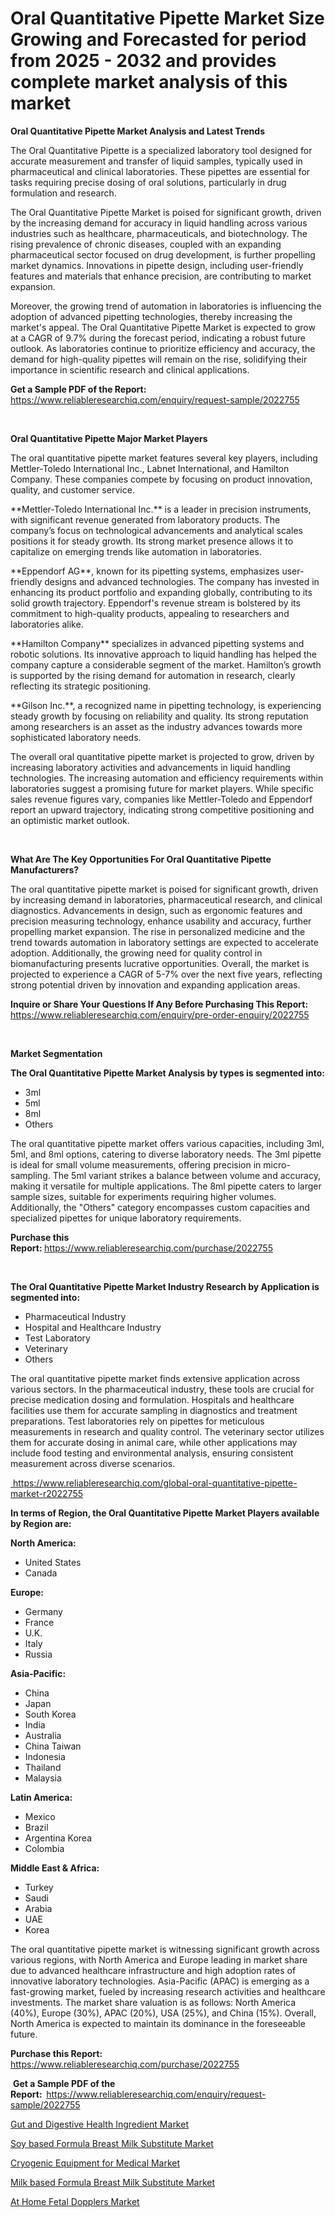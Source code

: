 <p><h1>Oral Quantitative Pipette Market Size Growing and Forecasted for period from 2025 - 2032 and provides complete market analysis of this market</h1></p><p><strong>Oral Quantitative Pipette Market Analysis and Latest Trends</strong></p>
<p><p>The Oral Quantitative Pipette is a specialized laboratory tool designed for accurate measurement and transfer of liquid samples, typically used in pharmaceutical and clinical laboratories. These pipettes are essential for tasks requiring precise dosing of oral solutions, particularly in drug formulation and research.</p><p>The Oral Quantitative Pipette Market is poised for significant growth, driven by the increasing demand for accuracy in liquid handling across various industries such as healthcare, pharmaceuticals, and biotechnology. The rising prevalence of chronic diseases, coupled with an expanding pharmaceutical sector focused on drug development, is further propelling market dynamics. Innovations in pipette design, including user-friendly features and materials that enhance precision, are contributing to market expansion.</p><p>Moreover, the growing trend of automation in laboratories is influencing the adoption of advanced pipetting technologies, thereby increasing the market's appeal. The Oral Quantitative Pipette Market is expected to grow at a CAGR of 9.7% during the forecast period, indicating a robust future outlook. As laboratories continue to prioritize efficiency and accuracy, the demand for high-quality pipettes will remain on the rise, solidifying their importance in scientific research and clinical applications.</p></p>
<p><strong>Get a Sample PDF of the Report:&nbsp;</strong> <a href="https://www.reliableresearchiq.com/enquiry/request-sample/2022755?utm_campaign=973&utm_medium=2&utm_source=Github&utm_content=ia&utm_term=29032025&utm_id=oral-quantitative-pipette">https://www.reliableresearchiq.com/enquiry/request-sample/2022755</a></p>
<p>&nbsp;</p>
<p><strong>Oral Quantitative Pipette Major Market Players</strong></p>
<p><p>The oral quantitative pipette market features several key players, including Mettler-Toledo International Inc., Labnet International, and Hamilton Company. These companies compete by focusing on product innovation, quality, and customer service.</p><p>**Mettler-Toledo International Inc.** is a leader in precision instruments, with significant revenue generated from laboratory products. The company’s focus on technological advancements and analytical scales positions it for steady growth. Its strong market presence allows it to capitalize on emerging trends like automation in laboratories.</p><p>**Eppendorf AG**, known for its pipetting systems, emphasizes user-friendly designs and advanced technologies. The company has invested in enhancing its product portfolio and expanding globally, contributing to its solid growth trajectory. Eppendorf's revenue stream is bolstered by its commitment to high-quality products, appealing to researchers and laboratories alike.</p><p>**Hamilton Company** specializes in advanced pipetting systems and robotic solutions. Its innovative approach to liquid handling has helped the company capture a considerable segment of the market. Hamilton’s growth is supported by the rising demand for automation in research, clearly reflecting its strategic positioning.</p><p>**Gilson Inc.**, a recognized name in pipetting technology, is experiencing steady growth by focusing on reliability and quality. Its strong reputation among researchers is an asset as the industry advances towards more sophisticated laboratory needs.</p><p>The overall oral quantitative pipette market is projected to grow, driven by increasing laboratory activities and advancements in liquid handling technologies. The increasing automation and efficiency requirements within laboratories suggest a promising future for market players. While specific sales revenue figures vary, companies like Mettler-Toledo and Eppendorf report an upward trajectory, indicating strong competitive positioning and an optimistic market outlook.</p></p>
<p>&nbsp;</p>
<p><strong>What Are The Key Opportunities For Oral Quantitative Pipette Manufacturers?</strong></p>
<p><p>The oral quantitative pipette market is poised for significant growth, driven by increasing demand in laboratories, pharmaceutical research, and clinical diagnostics. Advancements in design, such as ergonomic features and precision measuring technology, enhance usability and accuracy, further propelling market expansion. The rise in personalized medicine and the trend towards automation in laboratory settings are expected to accelerate adoption. Additionally, the growing need for quality control in biomanufacturing presents lucrative opportunities. Overall, the market is projected to experience a CAGR of 5-7% over the next five years, reflecting strong potential driven by innovation and expanding application areas.</p></p>
<p><strong>Inquire or Share Your Questions If Any Before Purchasing This Report:</strong> <a href="https://www.reliableresearchiq.com/enquiry/pre-order-enquiry/2022755?utm_campaign=973&utm_medium=2&utm_source=Github&utm_content=ia&utm_term=29032025&utm_id=oral-quantitative-pipette">https://www.reliableresearchiq.com/enquiry/pre-order-enquiry/2022755</a></p>
<p>&nbsp;</p>
<p><strong>Market Segmentation</strong></p>
<p><strong>The Oral Quantitative Pipette Market Analysis by types is segmented into:</strong></p>
<p><ul><li>3ml</li><li>5ml</li><li>8ml</li><li>Others</li></ul></p>
<p><p>The oral quantitative pipette market offers various capacities, including 3ml, 5ml, and 8ml options, catering to diverse laboratory needs. The 3ml pipette is ideal for small volume measurements, offering precision in micro-sampling. The 5ml variant strikes a balance between volume and accuracy, making it versatile for multiple applications. The 8ml pipette caters to larger sample sizes, suitable for experiments requiring higher volumes. Additionally, the "Others" category encompasses custom capacities and specialized pipettes for unique laboratory requirements.</p></p>
<p><strong>Purchase this Report:&nbsp;</strong><a href="https://www.reliableresearchiq.com/purchase/2022755?utm_campaign=973&utm_medium=2&utm_source=Github&utm_content=ia&utm_term=29032025&utm_id=oral-quantitative-pipette">https://www.reliableresearchiq.com/purchase/2022755</a></p>
<p>&nbsp;</p>
<p><strong>The Oral Quantitative Pipette Market Industry Research by Application is segmented into:</strong></p>
<p><ul><li>Pharmaceutical Industry</li><li>Hospital and Healthcare Industry</li><li>Test Laboratory</li><li>Veterinary</li><li>Others</li></ul></p>
<p><p>The oral quantitative pipette market finds extensive application across various sectors. In the pharmaceutical industry, these tools are crucial for precise medication dosing and formulation. Hospitals and healthcare facilities use them for accurate sampling in diagnostics and treatment preparations. Test laboratories rely on pipettes for meticulous measurements in research and quality control. The veterinary sector utilizes them for accurate dosing in animal care, while other applications may include food testing and environmental analysis, ensuring consistent measurement across diverse scenarios.</p></p>
<p><a href="https://www.reliableresearchiq.com/global-oral-quantitative-pipette-market-r2022755?utm_campaign=973&utm_medium=2&utm_source=Github&utm_content=ia&utm_term=29032025&utm_id=oral-quantitative-pipette">&nbsp;https://www.reliableresearchiq.com/global-oral-quantitative-pipette-market-r2022755</a></p>
<p><strong>In terms of Region, the Oral Quantitative Pipette Market Players available by Region are:</strong></p>
<p>
    <p> <strong> North America: </strong>
        <ul>
            <li>United States</li>
            <li>Canada</li>
        </ul>
        </p> 
    <p> <strong> Europe: </strong>
        <ul>
            <li>Germany</li>
            <li>France</li>
            <li>U.K.</li>
            <li>Italy</li>
            <li>Russia</li>
        </ul>
        </p> 
    <p> <strong> Asia-Pacific: </strong>
        <ul>
            <li>China</li>
            <li>Japan</li>
            <li>South Korea</li>
            <li>India</li>
            <li>Australia</li>
            <li>China Taiwan</li>
            <li>Indonesia</li>
            <li>Thailand</li>
            <li>Malaysia</li>
        </ul>
        </p> 
    <p> <strong> Latin America: </strong>
        <ul>
            <li>Mexico</li>
            <li>Brazil</li>
            <li>Argentina Korea</li>
            <li>Colombia</li>
        </ul>
        </p> 
    <p> <strong> Middle East & Africa: </strong>
        <ul>
            <li>Turkey</li>
            <li>Saudi</li>
            <li>Arabia</li>
            <li>UAE</li>
            <li>Korea</li>
        </ul>
    </p>
    </p>
<p><p>The oral quantitative pipette market is witnessing significant growth across various regions, with North America and Europe leading in market share due to advanced healthcare infrastructure and high adoption rates of innovative laboratory technologies. Asia-Pacific (APAC) is emerging as a fast-growing market, fueled by increasing research activities and healthcare investments. The market share valuation is as follows: North America (40%), Europe (30%), APAC (20%), USA (25%), and China (15%). Overall, North America is expected to maintain its dominance in the foreseeable future.</p></p>
<p><strong>Purchase this Report: </strong><a href="https://www.reliableresearchiq.com/purchase/2022755?utm_campaign=973&utm_medium=2&utm_source=Github&utm_content=ia&utm_term=29032025&utm_id=oral-quantitative-pipette">https://www.reliableresearchiq.com/purchase/2022755</a></p>
<p>&nbsp;<strong>Get a Sample PDF of the Report:&nbsp;&nbsp;</strong><a href="https://www.reliableresearchiq.com/enquiry/request-sample/2022755?utm_campaign=973&utm_medium=2&utm_source=Github&utm_content=ia&utm_term=29032025&utm_id=oral-quantitative-pipette">https://www.reliableresearchiq.com/enquiry/request-sample/2022755</a></p>
<p><strong></strong></p>
<p><p><a href="https://github.com/kaidaloeckf7/Market-Research-Report-List-1/blob/main/gut-and-digestive-health-ingredient-market.md?utm_campaign=973&utm_medium=2&utm_source=Github&utm_content=ia&utm_term=29032025&utm_id=oral-quantitative-pipette">Gut and Digestive Health Ingredient Market</a></p><p><a href="https://github.com/arifasabeygb/Market-Research-Report-List-1/blob/main/soy-based-formula-breast-milk-substitute-market.md?utm_campaign=973&utm_medium=2&utm_source=Github&utm_content=ia&utm_term=29032025&utm_id=oral-quantitative-pipette">Soy based Formula Breast Milk Substitute Market</a></p><p><a href="https://github.com/ajegiobitsa/Market-Research-Report-List-1/blob/main/cryogenic-equipment-for-medical-market.md?utm_campaign=973&utm_medium=2&utm_source=Github&utm_content=ia&utm_term=29032025&utm_id=oral-quantitative-pipette">Cryogenic Equipment for Medical Market</a></p><p><a href="https://github.com/ocambdidarhz/Market-Research-Report-List-1/blob/main/milk-based-formula-breast-milk-substitute-market.md?utm_campaign=973&utm_medium=2&utm_source=Github&utm_content=ia&utm_term=29032025&utm_id=oral-quantitative-pipette">Milk based Formula Breast Milk Substitute Market</a></p><p><a href="https://github.com/aslinalirey9/Market-Research-Report-List-1/blob/main/at-home-fetal-dopplers-market.md?utm_campaign=973&utm_medium=2&utm_source=Github&utm_content=ia&utm_term=29032025&utm_id=oral-quantitative-pipette">At Home Fetal Dopplers Market</a></p></p>